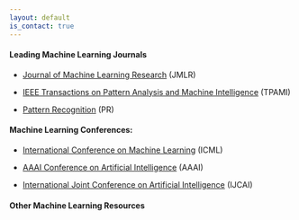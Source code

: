 ```yaml
---
layout: default
is_contact: true
---
```

#### Leading Machine Learning Journals

* [Journal of Machine Learning Research](https://dblp.uni-trier.de/db/journals/jmlr/) (JMLR)

* [IEEE Transactions on Pattern Analysis and Machine Intelligence](https://dblp.uni-trier.de/db/journals/pami/) (TPAMI) 

* [Pattern Recognition](https://dblp.uni-trier.de/db/journals/pr/) (PR)

#### Machine Learning Conferences:

* [International Conference on Machine Learning](https://icml.cc/) (ICML)

* [AAAI Conference on Artificial Intelligence](http://www.aaai.org/Conferences/AAAI/aaai.php) (AAAI)

* [International Joint Conference on Artificial Intelligence](https://www.ijcai.org/) (IJCAI)

#### Other Machine Learning Resources
